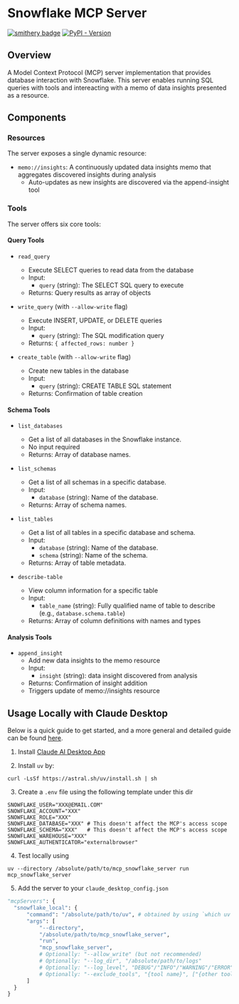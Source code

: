 # Snowflake MCP Server

[![smithery badge](https://smithery.ai/badge/mcp_snowflake_server)](https://smithery.ai/server/mcp_snowflake_server) [![PyPI - Version](https://img.shields.io/pypi/dm/mcp-snowflake-server?color&logo=pypi&logoColor=white&label=PyPI%20downloads)](https://pypi.org/project/mcp-snowflake-server/)


## Overview
A Model Context Protocol (MCP) server implementation that provides database interaction with Snowflake. This server enables running SQL queries with tools and intereacting with a memo of data insights presented as a resource.

## Components

### Resources
The server exposes a single dynamic resource:
- `memo://insights`: A continuously updated data insights memo that aggregates discovered insights during analysis
  - Auto-updates as new insights are discovered via the append-insight tool

### Tools
The server offers six core tools:

#### Query Tools
- `read_query`
  - Execute SELECT queries to read data from the database
  - Input:
    - `query` (string): The SELECT SQL query to execute
  - Returns: Query results as array of objects

- `write_query` (with `--allow-write` flag)
  - Execute INSERT, UPDATE, or DELETE queries
  - Input:
    - `query` (string): The SQL modification query
  - Returns: `{ affected_rows: number }`

- `create_table` (with `--allow-write` flag)
  - Create new tables in the database
  - Input:
    - `query` (string): CREATE TABLE SQL statement
  - Returns: Confirmation of table creation

#### Schema Tools
- `list_databases`
  - Get a list of all databases in the Snowflake instance.
  - No input required
  - Returns: Array of database names.

- `list_schemas`
  - Get a list of all schemas in a specific database.
  - Input:
    - `database` (string): Name of the database.
  - Returns: Array of schema names.

- `list_tables`
  - Get a list of all tables in a specific database and schema.
  - Input:
    - `database` (string): Name of the database.
    - `schema` (string): Name of the schema.
  - Returns: Array of table metadata.

- `describe-table`
  - View column information for a specific table
  - Input:
    - `table_name` (string): Fully qualified name of table to describe (e.g., `database.schema.table`)
  - Returns: Array of column definitions with names and types

#### Analysis Tools
- `append_insight`
  - Add new data insights to the memo resource
  - Input:
    - `insight` (string): data insight discovered from analysis
  - Returns: Confirmation of insight addition
  - Triggers update of memo://insights resource


## Usage Locally with Claude Desktop

Below is a quick guide to get started, and a more general and detailed guide can be found [here](https://modelcontextprotocol.io/quickstart/user). 


1. Install [Claude AI Desktop App](https://claude.ai/download)

2. Install `uv` by:
```
curl -LsSf https://astral.sh/uv/install.sh | sh
```

3. Create a `.env` file using the following template under this dir
```
SNOWFLAKE_USER="XXX@EMAIL.COM"
SNOWFLAKE_ACCOUNT="XXX"
SNOWFLAKE_ROLE="XXX"
SNOWFLAKE_DATABASE="XXX" # This doesn't affect the MCP's access scope
SNOWFLAKE_SCHEMA="XXX"   # This doesn't affect the MCP's access scope
SNOWFLAKE_WAREHOUSE="XXX"
SNOWFLAKE_AUTHENTICATOR="externalbrowser"
```
4. Test locally using 
```
uv --directory /absolute/path/to/mcp_snowflake_server run mcp_snowflake_server
```

5. Add the server to your `claude_desktop_config.json`
```python
"mcpServers": {
  "snowflake_local": {
      "command": "/absolute/path/to/uv", # obtained by using `which uv`
      "args": [
          "--directory",
          "/absolute/path/to/mcp_snowflake_server",
          "run",
          "mcp_snowflake_server",
          # Optionally: "--allow_write" (but not recommended)
          # Optionally: "--log_dir", "/absolute/path/to/logs"
          # Optionally: "--log_level", "DEBUG"/"INFO"/"WARNING"/"ERROR"/"CRITICAL"
          # Optionally: "--exclude_tools", "{tool name}", ["{other tool name}"]
      ]
  }
}
```
